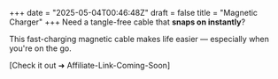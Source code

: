 +++
date = "2025-05-04T00:46:48Z"
draft = false
title = "Magnetic Charger"
+++
Need a tangle-free cable that **snaps on instantly**?

This fast-charging magnetic cable makes life easier — especially when you're on the go.

[Check it out ➜ Affiliate-Link-Coming-Soon]


